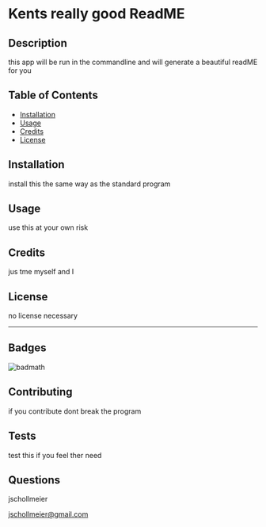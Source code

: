 # Kents really good ReadME

## Description 

this app will be run in the commandline and will generate a beautiful readME for you


## Table of Contents 



* [Installation](#installation)
* [Usage](#usage)
* [Credits](#credits)
* [License](#license)


## Installation

install this the same way as the standard program


## Usage 

use this at your own risk 


## Credits

jus tme myself and I 



## License

no license necessary


---



## Badges

![badmath](https://img.shields.io/github/languages/top/nielsenjared/badmath)




## Contributing

if you contribute dont break the program

## Tests

test this if you feel ther need

## Questions

jschollmeier


jschollmeier@gmail.com


